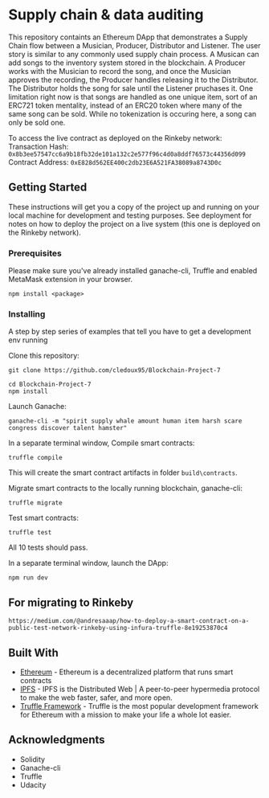 # Supply chain & data auditing

This repository containts an Ethereum DApp that demonstrates a Supply Chain flow between a Musician, Producer, Distributor and Listener. The user story is similar to any commonly used supply chain process. A Musican can add songs to the inventory system stored in the blockchain. A Producer works with the Musician to record the song, and once the Musician approves the recording, the Producer handles releasing it to the Distributor. The Distributor holds the song for sale until the Listener pruchases it. One limitation right now is that songs are handled as one unique item, sort of an ERC721 token mentality, instead of an ERC20 token where many of the same song can be sold. While no tokenization is occuring here, a song can only be sold one.

To access the live contract as deployed on the Rinkeby network:
Transaction Hash:
`0x8b3ee57547cc6a9b18fb32de101a132c2e577f96c4d0a8ddf76573c44356d099`
Contract Address:
`0xE828d562EE400c2db23E6A521FA38089a8743D0c`

## Getting Started

These instructions will get you a copy of the project up and running on your local machine for development and testing purposes. See deployment for notes on how to deploy the project on a live system (this one is deployed on the Rinkeby network).

### Prerequisites

Please make sure you've already installed ganache-cli, Truffle and enabled MetaMask extension in your browser.

```
npm install <package>
```

### Installing

A step by step series of examples that tell you have to get a development env running

Clone this repository:

```
git clone https://github.com/cledoux95/Blockchain-Project-7
```

```
cd Blockchain-Project-7
npm install
```

Launch Ganache:

```
ganache-cli -m "spirit supply whale amount human item harsh scare congress discover talent hamster"
```

In a separate terminal window, Compile smart contracts:

```
truffle compile
```

This will create the smart contract artifacts in folder ```build\contracts```.

Migrate smart contracts to the locally running blockchain, ganache-cli:

```
truffle migrate
```

Test smart contracts:

```
truffle test
```

All 10 tests should pass.

In a separate terminal window, launch the DApp:

```
npm run dev
```

## For migrating to Rinkeby

```
https://medium.com/@andresaaap/how-to-deploy-a-smart-contract-on-a-public-test-network-rinkeby-using-infura-truffle-8e19253870c4
```

## Built With

* [Ethereum](https://www.ethereum.org/) - Ethereum is a decentralized platform that runs smart contracts
* [IPFS](https://ipfs.io/) - IPFS is the Distributed Web | A peer-to-peer hypermedia protocol
to make the web faster, safer, and more open.
* [Truffle Framework](http://truffleframework.com/) - Truffle is the most popular development framework for Ethereum with a mission to make your life a whole lot easier.


## Acknowledgments

* Solidity
* Ganache-cli
* Truffle
* Udacity
